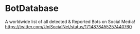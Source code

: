 # BotDatabase
A worldwide list of all detected & Reported Bots on Social Media!
https://twitter.com/UniSocialNet/status/1714878455257440760
